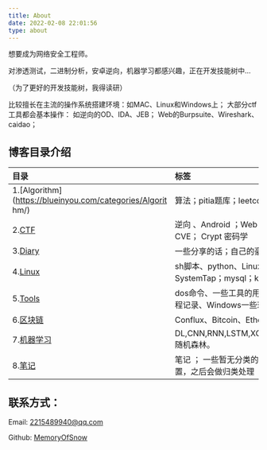 ```yaml
---
title: About
date: 2022-02-08 22:01:56
type: about
---
```

想要成为网络安全工程师。

对渗透测试，二进制分析，安卓逆向，机器学习都感兴趣，正在开发技能树中...

（为了更好的开发技能树，我得读研）

比较擅长在主流的操作系统搭建环境：如MAC、Linux和Windows上；
大部分ctf工具都会基本操作：
如逆向的OD、IDA、JEB；
Web的Burpsuite、Wireshark、caidao；

## 博客目录介绍

| 目录                                                       | 标签                                                   |
| :--------------------------------------------------------- | :----------------------------------------------------- |
| 1.[Algorithm](https://blueinyou.com/categories/Algorit hm/) | 算法；pitia题库；leetcode  (Code)                      |
| 2.[CTF](https://blueinyou.com/categories/CTF/)             | 逆向 、Android ；Web； Misc ；CVE； Crypt   密码学     |
| 3.[Diary](../categories/Diary)                             | 一些分享的话；自己的豪言壮语                           |
| 4.[Linux](../categories/Linux)                             | sh脚本、python、Linux命令；SystemTap；mysql；kali      |
| 5.[Tools](../categories/Tools)                             | dos命令、一些工具的用法和安装流程记录、Windows一些玩法 |
| 6.[区块链](../categories/BlockChain)                       | Conflux、Bitcoin、Ethereum                             |
| 7.[机器学习](../categories/ML)                             | DL,CNN,RNN,LSTM,XGBoost,SVM,随机森林。                 |
| 8.[笔记](../categories/Notes)                              | 笔记 ； 一些暂无分类的文件存放位置，之后会做归类处理   |



## 联系方式：

Email:  2215489940@qq.com

Github:  [MemoryOfSnow](https://github.com/memoryofsnow)